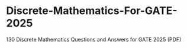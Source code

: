 # Discrete-Mathematics-For-GATE-2025
130 Discrete Mathematics Questions and Answers for GATE 2025 (PDF)
